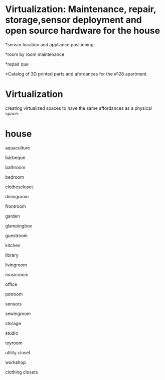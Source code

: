 Virtualization: Maintenance, repair, storage,sensor deployment and open source hardware for the house
===================================================

*sensor location and appliance positioning.

*room by room maintenance

*repair que

*Catalog of 3D printed parts and afordances for the #128 apartment. 

Virtualization
================

creating virtualized spaces to have the same affordances as a physical space.

house
=====

aquaculture  

barbeque

bathroom

bedroom

clothescloset

diningroom

frontroom

garden

glampingbox

guestroom

kitchen

library

livingroom

musicroom

office

petroom

sensors

sewingroom

storage

studio

toyroom

utility closet

workshop

clothing closets
